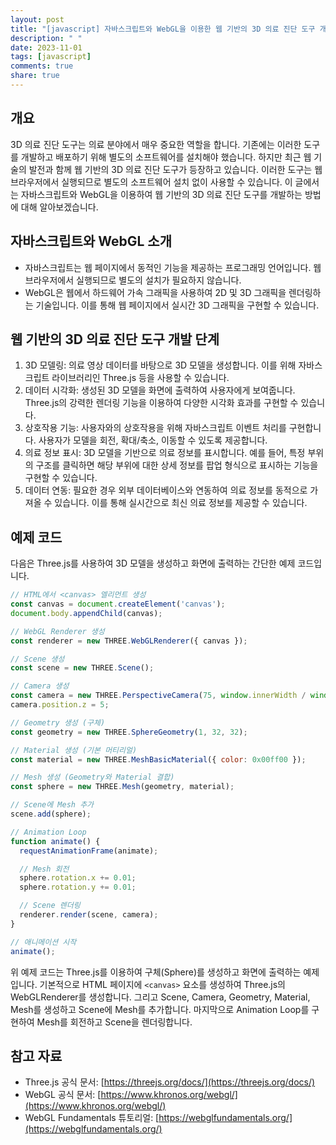 ```yaml
---
layout: post
title: "[javascript] 자바스크립트와 WebGL을 이용한 웹 기반의 3D 의료 진단 도구 개발 방법"
description: " "
date: 2023-11-01
tags: [javascript]
comments: true
share: true
---
```


## 개요
3D 의료 진단 도구는 의료 분야에서 매우 중요한 역할을 합니다. 기존에는 이러한 도구를 개발하고 배포하기 위해 별도의 소프트웨어를 설치해야 했습니다. 하지만 최근 웹 기술의 발전과 함께 웹 기반의 3D 의료 진단 도구가 등장하고 있습니다. 이러한 도구는 웹 브라우저에서 실행되므로 별도의 소프트웨어 설치 없이 사용할 수 있습니다. 이 글에서는 자바스크립트와 WebGL을 이용하여 웹 기반의 3D 의료 진단 도구를 개발하는 방법에 대해 알아보겠습니다.

## 자바스크립트와 WebGL 소개
- 자바스크립트는 웹 페이지에서 동적인 기능을 제공하는 프로그래밍 언어입니다. 웹 브라우저에서 실행되므로 별도의 설치가 필요하지 않습니다.
- WebGL은 웹에서 하드웨어 가속 그래픽을 사용하여 2D 및 3D 그래픽을 렌더링하는 기술입니다. 이를 통해 웹 페이지에서 실시간 3D 그래픽을 구현할 수 있습니다.

## 웹 기반의 3D 의료 진단 도구 개발 단계
1. 3D 모델링: 의료 영상 데이터를 바탕으로 3D 모델을 생성합니다. 이를 위해 자바스크립트 라이브러리인 Three.js 등을 사용할 수 있습니다.
2. 데이터 시각화: 생성된 3D 모델을 화면에 출력하여 사용자에게 보여줍니다. Three.js의 강력한 렌더링 기능을 이용하여 다양한 시각화 효과를 구현할 수 있습니다.
3. 상호작용 기능: 사용자와의 상호작용을 위해 자바스크립트 이벤트 처리를 구현합니다. 사용자가 모델을 회전, 확대/축소, 이동할 수 있도록 제공합니다.
4. 의료 정보 표시: 3D 모델을 기반으로 의료 정보를 표시합니다. 예를 들어, 특정 부위의 구조를 클릭하면 해당 부위에 대한 상세 정보를 팝업 형식으로 표시하는 기능을 구현할 수 있습니다.
5. 데이터 연동: 필요한 경우 외부 데이터베이스와 연동하여 의료 정보를 동적으로 가져올 수 있습니다. 이를 통해 실시간으로 최신 의료 정보를 제공할 수 있습니다.

## 예제 코드
다음은 Three.js를 사용하여 3D 모델을 생성하고 화면에 출력하는 간단한 예제 코드입니다.

```javascript
// HTML에서 <canvas> 엘리먼트 생성
const canvas = document.createElement('canvas');
document.body.appendChild(canvas);

// WebGL Renderer 생성
const renderer = new THREE.WebGLRenderer({ canvas });

// Scene 생성
const scene = new THREE.Scene();

// Camera 생성
const camera = new THREE.PerspectiveCamera(75, window.innerWidth / window.innerHeight, 0.1, 1000);
camera.position.z = 5;

// Geometry 생성 (구체)
const geometry = new THREE.SphereGeometry(1, 32, 32);

// Material 생성 (기본 머티리얼)
const material = new THREE.MeshBasicMaterial({ color: 0x00ff00 });

// Mesh 생성 (Geometry와 Material 결합)
const sphere = new THREE.Mesh(geometry, material);

// Scene에 Mesh 추가
scene.add(sphere);

// Animation Loop
function animate() {
  requestAnimationFrame(animate);

  // Mesh 회전
  sphere.rotation.x += 0.01;
  sphere.rotation.y += 0.01;

  // Scene 렌더링
  renderer.render(scene, camera);
}

// 애니메이션 시작
animate();
```

위 예제 코드는 Three.js를 이용하여 구체(Sphere)를 생성하고 화면에 출력하는 예제입니다. 기본적으로 HTML 페이지에 `<canvas>` 요소를 생성하여 Three.js의 WebGLRenderer를 생성합니다. 그리고 Scene, Camera, Geometry, Material, Mesh를 생성하고 Scene에 Mesh를 추가합니다. 마지막으로 Animation Loop를 구현하여 Mesh를 회전하고 Scene을 렌더링합니다.

## 참고 자료
- Three.js 공식 문서: [https://threejs.org/docs/](https://threejs.org/docs/)
- WebGL 공식 문서: [https://www.khronos.org/webgl/](https://www.khronos.org/webgl/)
- WebGL Fundamentals 튜토리얼: [https://webglfundamentals.org/](https://webglfundamentals.org/)